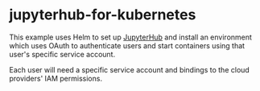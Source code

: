 # jupyterhub-for-kubernetes

This example uses Helm to set up [JupyterHub](https://zero-to-jupyterhub.readthedocs.io/en/stable/index.html) and install an environment which uses OAuth to authenticate users and start containers using that user's specific service account.

Each user will need a specific service account and bindings to the cloud providers' IAM permissions.